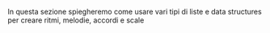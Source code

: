 In questa sezione spiegheremo come usare vari tipi di liste e data structures per creare ritmi, melodie, accordi e scale
